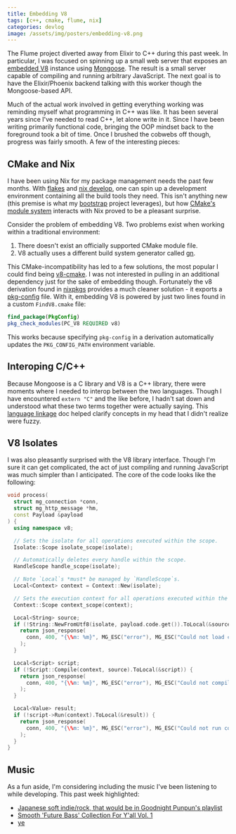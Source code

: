 ```yaml
---
title: Embedding V8
tags: [c++, cmake, flume, nix]
categories: devlog
image: /assets/img/posters/embedding-v8.png
---
```


The Flume project diverted away from Elixir to C++ during this past week. In
particular, I was focused on spinning up a small web server that exposes an
[embedded V8](/snapshots/embedding-v8/v8-embed.html) instance using
[Mongoose](https://github.com/cesanta/mongoose). The result is a small server
capable of compiling and running arbitrary JavaScript. The next goal is to have
the Elixir/Phoenix backend talking with this worker though the Mongoose-based
API.

Much of the actual work involved in getting everything working was reminding
myself what programming in C++ was like. It has been several years since I've
needed to read C++, let alone write in it. Since I have been writing primarily
functional code, bringing the OOP mindset back to the foreground took a bit of
time. Once I brushed the cobwebs off though, progress was fairly smooth. A few
of the interesting pieces:

## CMake and Nix

I have been using Nix for my package management needs the past few months. With
[flakes](/snapshots/embedding-v8/flakes.html) and [nix develop](/snapshots/embedding-v8/nix-develop.html),
one can spin up a development environment containing all the build tools they
need. This isn't anything new (this premise is what my [bootstrap](https://git.jrpotter.com/r/bootstrap)
project leverages), but how [CMake's module system](/snapshots/embedding-v8/find-package.html)
interacts with Nix proved to be a pleasant surprise.

Consider the problem of embedding V8. Two problems exist when working within a
traditional environment:

1. There doesn't exist an officially supported CMake module file.
2. V8 actually uses a different build system generator called [gn](/snapshots/embedding-v8/build-gn.html).

This CMake-incompatibility has led to a few solutions, the most popular I could
find being [v8-cmake](https://github.com/bnoordhuis/v8-cmake). I was not
interested in pulling in an additional dependency just for the sake of embedding
though. Fortunately the v8 derivation found in [nixpkgs](/snapshots/embedding-v8/v8-nix.html)
provides a much cleaner solution - it exports a [pkg-config](/snapshots/embedding-v8/pkg-config-guide.html)
file. With it, embedding V8 is powered by just two lines found in a custom
`FindV8.cmake` file:
```cmake
find_package(PkgConfig)
pkg_check_modules(PC_V8 REQUIRED v8)
```

This works because specifying `pkg-config` in a derivation automatically updates
the `PKG_CONFIG_PATH` environment variable.

## Interoping C/C++

Because Mongoose is a C library and V8 is a C++ library, there were moments
where I needed to interop between the two languages. Though I have encountered
`extern "C"` and the like before, I hadn't sat down and understood what these
two terms together were actually saying. This [language linkage](/snapshots/embedding-v8/language-linkage.html)
doc helped clarify concepts in my head that I didn't realize were fuzzy.

## V8 Isolates

I was also pleasantly surprised with the V8 library interface. Though I'm sure
it can get complicated, the act of just compiling and running JavaScript was
much simpler than I anticipated. The core of the code looks like the following:
```c++
void process(
  struct mg_connection *conn,
  struct mg_http_message *hm,
  const Payload &payload
) {
  using namespace v8;

  // Sets the isolate for all operations executed within the scope.
  Isolate::Scope isolate_scope(isolate);

  // Automatically deletes every handle within the scope.
  HandleScope handle_scope(isolate);

  // Note `Local`s *must* be managed by `HandleScope`s.
  Local<Context> context = Context::New(isolate);

  // Sets the execution context for all operations executed within the scope.
  Context::Scope context_scope(context);

  Local<String> source;
  if (!String::NewFromUtf8(isolate, payload.code.get()).ToLocal(&source)) {
    return json_response(
      conn, 400, "{\%m: %m}", MG_ESC("error"), MG_ESC("Could not load code")
    );
  }

  Local<Script> script;
  if (!Script::Compile(context, source).ToLocal(&script)) {
    return json_response(
      conn, 400, "{\%m: %m}", MG_ESC("error"), MG_ESC("Could not compile code")
    );
  }

  Local<Value> result;
  if (!script->Run(context).ToLocal(&result)) {
    return json_response(
      conn, 400, "{\%m: %m}", MG_ESC("error"), MG_ESC("Could not run code")
    );
  }
}
```

## Music

As a fun aside, I'm considering including the music I've been listening to while
developing. This past week highlighted:

- [Japanese soft indie/rock, that would be in Goodnight Punpun's playlist](https://www.youtube.com/watch?v=DXKojYz25Gw)
- [Smooth 'Future Bass' Collection For Y'all Vol. 1](https://www.youtube.com/watch?v=SoBAQgl0zbo)
- [ye](https://open.spotify.com/album/2Ek1q2haOnxVqhvVKqMvJe?si=iREJOVFOSG6kSlXbr1Uhkw)
